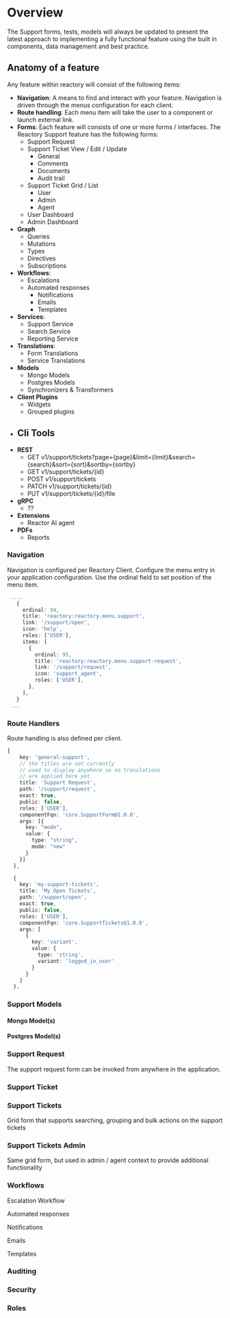 # Overview
The Support forms, tests, models will always be updated to present the latest approach to implementing a fully functional feature using the built in components, data management and best practice.

##  Anatomy of a feature
Any feature within reactory will consist of the following items:
- **Navigation**: A means to find and interact with your feature. Navigation is driven through the menus configuration for each client.
- **Route handling**: Each menu item will take the user to a component or launch external link.
- **Forms**: Each feature will consists of one or more forms / interfaces. The Reactory Support feature has the following forms:
  - Support Request
  - Support Ticket View / Edit / Update
    - General
    - Comments
    - Documents
    - Audit trail
  - Support Ticket Grid / List
    - User
    - Admin
    - Agent
  - User Dashboard
  - Admin Dashboard
- **Graph**
  - Queries
  - Mutations 
  - Types
  - Directives
  - Subscriptions
- **Workflows**:
  - Escalations
  - Automated responses
    - Notifications
    - Emails
    - Templates
- **Services**:
  - Support Service
  - Search Service
  - Reporting Service
- **Translations**:
  - Form Translations
  - Service Translations
- **Models**
  - Mongo Models
  - Postgres Models
  - Synchronizers & Transformers
- **Client Plugins**
  - Widgets
  - Grouped plugins
- **Cli Tools**
  - 
- **REST**
  - GET v1/support/tickets?page={page}&limit={limit}&search={search}&sort={sort}&sortby={sortby}
  - GET v1/support/tickets/{id}
  - POST v1/support/tickets
  - PATCH v1/support/tickets/{id}
  - PUT v1/support/tickets/{id}/file 
- **gRPC**
  - ?? 
- **Extensions**
  -  Reactor AI agent
- **PDFs**
  - Reports

### Navigation
Navigation is configured per Reactory Client. Configure the menu entry in your application configuration. Use the ordinal field to set position of the menu item.

 ```ts
  ....
    {
      ordinal: 94, 
      title: 'reactory:reactory.menu.support', 
      link: '/support/open', 
      icon: 'help', 
      roles: ['USER'],
      items: [
        {
          ordinal: 95, 
          title: 'reactory:reactory.menu.support-request', 
          link: '/support/request', 
          icon: 'support_agent', 
          roles: ['USER'],
        },
      ],
    }
  ...
 ```

### Route Handlers
Route handling is also defined per client.

```ts
{
    key: 'general-support',
    // the titles are not currently
    // used to display anywhere so no translations
    // are applied here yet
    title: 'Support Request',
    path: '/support/request',
    exact: true,
    public: false,
    roles: ['USER'],
    componentFqn: 'core.SupportForm@1.0.0',
    args: [{
      key: "mode",
      value: {
        type: "string",
        mode: "new"
      }
    }]
  },

  {
    key: 'my-support-tickets',
    title: 'My Open Tickets',
    path: '/support/open',
    exact: true,
    public: false,
    roles: ['USER'],
    componentFqn: 'core.SupportTickets@1.0.0',
    args: [
      {
        key: 'variant',
        value: {
          type: 'string',
          variant: 'logged_in_user'
        }
      }
    ]
  },
```

### Support Models

#### Mongo Model(s)

#### Postgres Model(s)

### Support Request

The support request form can be invoked from anywhere in the application. 

### Support Ticket

### Support Tickets

Grid form that supports searching, grouping and bulk actions on the support tickets

### Support Tickets Admin

Same grid form, but used in admin / agent context to provide additional functionality

### Workflows

Escalation Workflow

Automated responses

Notifications

Emails

Templates

### Auditing

### Security

### Roles
